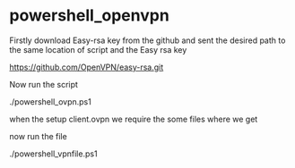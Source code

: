 # powershell_openvpn
Firstly download Easy-rsa key from the github and sent the desired path to the same location of script and the Easy rsa key

https://github.com/OpenVPN/easy-rsa.git

Now run the script 

./powershell_ovpn.ps1

when the setup client.ovpn we require the some files where we get 

now run the file 

./powershell_vpnfile.ps1
